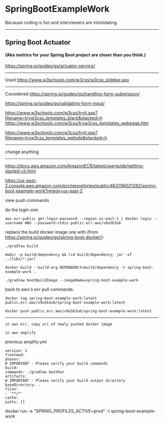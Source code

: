 # SpringBootExampleWork
Because coding is fun and interviewers are intimidating.

---

## Spring Boot Actuator 
#### (Aka metrics for your Spring Boot project are closer than you think.)
https://spring.io/guides/gs/actuator-service/

---
Used
https://www.w3schools.com/w3css/w3css_sidebar.asp

---

Considered
https://spring.io/guides/gs/handling-form-submission/

https://spring.io/guides/gs/validating-form-input/

https://www.w3schools.com/w3css/tryit.asp?filename=tryw3css_templates_black&stacked=h
https://www.w3schools.com/w3css/tryw3css_templates_webpage.htm

https://www.w3schools.com/w3css/tryit.asp?filename=tryw3css_templates_website&stacked=h


---

change anything


---

https://docs.aws.amazon.com/AmazonECR/latest/userguide/getting-started-cli.html


https://us-east-2.console.aws.amazon.com/ecr/repositories/public/463796021282/spring-boot-example-work?region=us-east-2

view push commands

do the login one: 

    aws ecr-public get-login-password --region us-east-1 | docker login --username AWS --password-stdin public.ecr.aws/v9u5b3u6

replace the build docker image one with (from https://spring.io/guides/gs/spring-boot-docker/):

    ./gradlew build

    mkdir -p build/dependency && (cd build/dependency; jar -xf ../libs/*.jar)
    
    docker build --build-arg DEPENDENCY=build/dependency -t spring-boot-example-work .
    
    ./gradlew bootBuildImage --imageName=spring-boot-example-work

back to aws's ecr pull commands:

    docker tag spring-boot-example-work:latest public.ecr.aws/v9u5b3u6/spring-boot-example-work:latest

    docker push public.ecr.aws/v9u5b3u6/spring-boot-example-work:latest


---

    in aws ecr, copy uri of newly pushed docker image

    in aws amplify


previous amplify.yml 

    version: 1
    frontend:
    phases:
    # IMPORTANT - Please verify your build commands
    build:
    commands: ./gradlew bootRun
    artifacts:
    # IMPORTANT - Please verify your build output directory
    baseDirectory: .
    files:
    - '**/*'
    cache:
    paths: []


docker run -e "SPRING_PROFILES_ACTIVE=prod" -t spring-boot-example-work